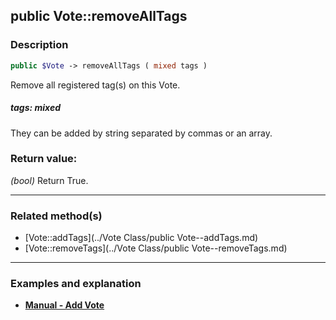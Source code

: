 ## public Vote::removeAllTags

### Description    

```php
public $Vote -> removeAllTags ( mixed tags )
```

Remove all registered tag(s) on this Vote.    


##### **tags:** *mixed*   
They can be added by string separated by commas or an array.    



### Return value:   

*(bool)* Return True.


---------------------------------------

### Related method(s)      

* [Vote::addTags](../Vote Class/public Vote--addTags.md)    
* [Vote::removeTags](../Vote Class/public Vote--removeTags.md)    

---------------------------------------

### Examples and explanation

* **[Manual - Add Vote](https://github.com/julien-boudry/Condorcet/wiki/II-%23-B.-Vote-management-%23-1.-Add-Vote)**    
